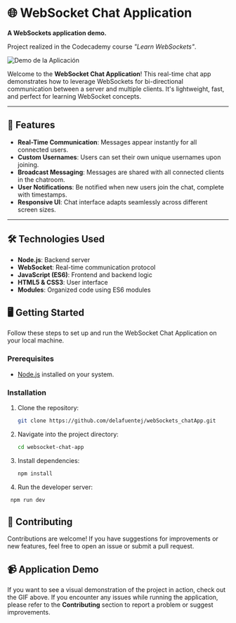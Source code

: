#  🌐 WebSocket Chat Application

**A WebSockets application demo.**  

Project realized in the Codecademy course *"Learn WebSockets"*.

![Demo de la Aplicación]()

Welcome to the **WebSocket Chat Application**! This real-time chat app demonstrates how to leverage WebSockets for bi-directional communication between a server and multiple clients. It's lightweight, fast, and perfect for learning WebSocket concepts.

---

## 🚀 Features

- **Real-Time Communication**: Messages appear instantly for all connected users.
- **Custom Usernames**: Users can set their own unique usernames upon joining.
- **Broadcast Messaging**: Messages are shared with all connected clients in the chatroom.
- **User Notifications**: Be notified when new users join the chat, complete with timestamps.
- **Responsive UI**: Chat interface adapts seamlessly across different screen sizes.

---

## 🛠️ Technologies Used

- **Node.js**: Backend server
- **WebSocket**: Real-time communication protocol
- **JavaScript (ES6)**: Frontend and backend logic
- **HTML5 & CSS3**: User interface
- **Modules**: Organized code using ES6 modules


## 🖥️ Getting Started

Follow these steps to set up and run the WebSocket Chat Application on your local machine.

### Prerequisites

- [Node.js](https://nodejs.org/) installed on your system.

### Installation

1. Clone the repository:
   ```bash
   git clone https://github.com/delafuentej/webSockets_chatApp.git
   ```

2. Navigate into the project directory:
   ```bash
   cd websocket-chat-app
   ```

3. Install dependencies:
   ```bash
   npm install
   ```


4. Run the developer server:
  ```bash
   npm run dev
   ```


##  🪪 Contributing

Contributions are welcome! If you have suggestions for improvements or new features, feel free to open an issue or submit a pull request.


## 📹 Application Demo

If you want to see a visual demonstration of the project in action, check out the GIF above. If you encounter any issues while running the application, please refer to the **Contributing** section to report a problem or suggest improvements. 




